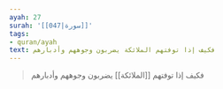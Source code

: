 ```yaml
---
ayah: 27
surah: '[[047|سورة]]'
tags:
- quran/ayah
text: فكيف إذا توفتهم الملائكة يضربون وجوههم وأدبارهم
---
```

> فكيف إذا توفتهم [[الملائكة]] يضربون وجوههم وأدبارهم
